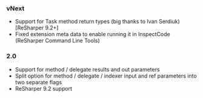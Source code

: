 ### vNext ###
- Support for Task<T> method return types (big thanks to Ivan Serdiuk) [ReSharper 9.2+]
- Fixed extension meta data to enable running it in InspectCode (ReSharper Command Line Tools)

### 2.0 ###
- Support for method / delegate results and out parameters
- Split option for method / delegate / indexer input and ref parameters into two separate flags
- ReSharper 9.2 support
